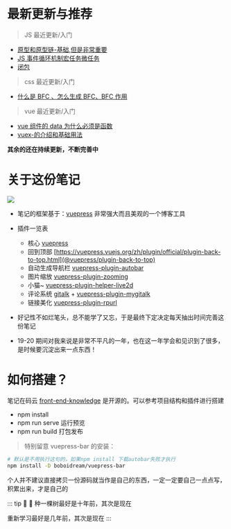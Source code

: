 # 最新更新与推荐

> JS 最近更新/入门

- [原型和原型链-基础,但是非常重要](/JavaScript/原型和原型链.html)
- [JS 事件循环机制宏任务微任务](/JavaScript/JS事件循环机制宏任务微任务.html)
- [闭包](/JavaScript/闭包.html)

> css 最近更新/入门

- [什么是 BFC 、怎么生成 BFC、BFC 作用](/CSS/什么是BFC怎么生成BFCBFC作用.html)

> vue 最近更新/入门

- [vue 组件的 data 为什么必须是函数](/Vue/vue组件的data为什么必须是函数.html)
- [vuex-的介绍和基础用法](/Vue/vuex的介绍.html)

**其余的还在持续更新，不断完善中**

# 关于这份笔记

![](https://gitee.com/Jioho/img/raw/master/knowledge/logo/20200606180101.png)

- 笔记的框架基于：[vuepress](https://vuepress.vuejs.org/zh/guide/) 非常强大而且美观的一个博客工具

- 插件一览表
  - 核心 [vuepress](https://vuepress.vuejs.org/zh/guide/)
  - 回到顶部 [https://vuepress.vuejs.org/zh/plugin/official/plugin-back-to-top.html](@vuepress/plugin-back-to-top)
  - 自动生成导航栏 [vuepress-plugin-autobar](https://github.com/boboidream/vuepress-bar)
  - 图片缩放 [vuepress-plugin-zooming](https://vuepress.github.io/zh/plugins/zooming/#%E5%AE%89%E8%A3%85)
  - 小猫~ [vuepress-plugin-helper-live2d](https://github.com/JoeyBling/vuepress-plugin-helper-live2d)
  - 评论系统 [gitalk](https://github.com/gitalk/gitalk) + [vuepress-plugin-mygitalk](https://github.com/JoeyBling/vuepress-plugin-mygitalk)
  - 链接美化 [vuepress-plugin-rpurl](https://github.com/boboidream/vuepress-plugin-rpurl)

* 好记性不如烂笔头，总不能学了又忘，于是最终下定决定每天抽出时间完善这份笔记

* 19-20 期间对我来说是非常不平凡的一年，也在这一年学会和见识到了很多，是时候要沉淀出来一点东西！

# 如何搭建？

笔记在码云 [front-end-knowledge](https://gitee.com/Jioho/front-end-knowledge) 是开源的。可以参考项目结构和插件进行搭建

- npm install
- npm run serve 运行预览
- npm run build 打包发布

> 特别留意 vuepress-bar 的安装：

```sh
# 默认是不用执行这句的，如果npm install 下载autobar失败才执行
npm install -D boboidream/vuepress-bar
```

个人并不建议直接拷贝一份源码就当作是自己的东西，一定一定要自己一点点写，积累出来，才是自己的

::: tip 🌳 📓
种一棵树最好是十年前，其次是现在

重新学习最好是几年前，其次是现在
:::
